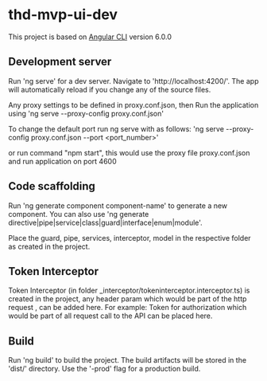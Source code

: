 # thd-mvp-ui-dev

This project is based on [Angular CLI](https://github.com/angular/angular-cli) version 6.0.0

## Development server

Run 'ng serve' for a dev server. Navigate to 'http://localhost:4200/'. The app will automatically reload if you change any of the source files.

Any proxy settings to be defined in proxy.conf.json, then Run the application using
'ng serve --proxy-config proxy.conf.json'

To change  the default port run ng serve with as follows:
'ng serve --proxy-config proxy.conf.json --port <port_number>'

or run command "npm start", this would use the proxy file proxy.conf.json and run application on port 4600

## Code scaffolding

Run 'ng generate component component-name' to generate a new component. You can also use 'ng generate directive|pipe|service|class|guard|interface|enum|module'.

Place the guard, pipe, services, interceptor, model in the respective folder as created in the project.

## Token Interceptor
Token Interceptor (in folder _interceptor/tokeninterceptor.interceptor.ts) is created in the project, any header param which would be part of the http request , can be added here.
For example: Token for authorization which would be part of all request call to the API can be placed here.

## Build

Run 'ng build' to build the project. The build artifacts will be stored in the 'dist/' directory. Use the '-prod' flag for a production build.
